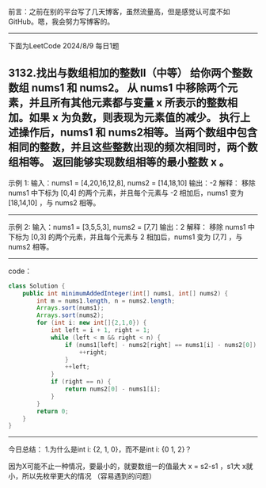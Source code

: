 前言：之前在别的平台写了几天博客，虽然流量高，但是感觉认可度不如GitHub。嗯，我会努力写博客的。

---
下面为LeetCode 2024/8/9 每日1题 

3132.找出与数组相加的整数Ⅱ（中等）
给你两个整数数组 nums1 和 nums2。
从 nums1 中移除两个元素，并且所有其他元素都与变量 x 所表示的整数相加。如果 x 为负数，则表现为元素值的减少。
执行上述操作后，nums1 和 nums2**相等**。当两个数组中包含相同的整数，并且这些整数出现的频次相同时，两个数组**相等**。
返回能够实现数组相等的**最小**整数 x 。
---
示例 1:
输入：nums1 = [4,20,16,12,8], nums2 = [14,18,10]
输出：-2
解释：
移除 nums1 中下标为 [0,4] 的两个元素，并且每个元素与 -2 相加后，nums1 变为 [18,14,10] ，与 nums2 相等。

---
示例 2:
输入：nums1 = [3,5,5,3], nums2 = [7,7]
输出：2
解释：
移除 nums1 中下标为 [0,3] 的两个元素，并且每个元素与 2 相加后，nums1 变为 [7,7] ，与 nums2 相等。

---
code：
```Java
class Solution {
    public int minimumAddedInteger(int[] nums1, int[] nums2) {
        int m = nums1.length, n = nums2.length;
        Arrays.sort(nums1);
        Arrays.sort(nums2);
        for (int i: new int[]{2,1,0}) {
            int left = i + 1, right = 1;
            while (left < m && right < n) {
                if (nums1[left] - nums2[right] == nums1[i] - nums2[0]) {
                    ++right;
                }
                ++left;
            }
            if (right == n) {
                return nums2[0] - nums1[i];
            }
        }
        return 0;
    }
}
```
---
今日总结：
1.为什么是int i: {2, 1, 0}，而不是int i: {0 1, 2}？

因为X可能不止一种情况，要最小的，就要数组一的值最大 x = s2-s1 ，s1大 x就小，所以先枚举更大的情况
（容易遇到的问题）
